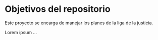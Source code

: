 # Objetivos del repositorio

Este proyecto se encarga de manejar los planes de la liga de la justicia.

Lorem ipsum ...
